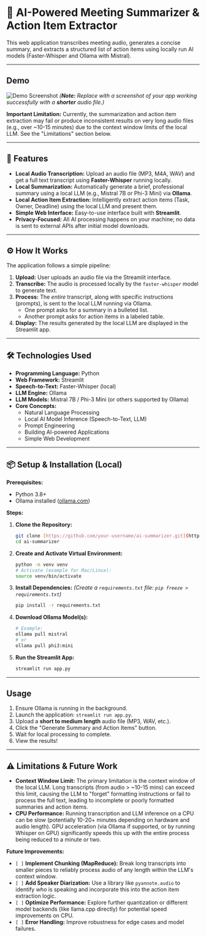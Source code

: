 # 🤖 AI-Powered Meeting Summarizer & Action Item Extractor

This web application transcribes meeting audio, generates a concise summary, and extracts a structured list of action items using locally run AI models (Faster-Whisper and Ollama with Mistral).

---

## Demo

![Demo Screenshot](img_placeholder.png)
*(**Note:** Replace with a screenshot of your app working successfully with a **shorter** audio file.)*

**Important Limitation:** Currently, the summarization and action item extraction may fail or produce inconsistent results on very long audio files (e.g., over ~10-15 minutes) due to the context window limits of the local LLM. See the "Limitations" section below.

---

## 🚀 Features

* **Local Audio Transcription:** Upload an audio file (MP3, M4A, WAV) and get a full text transcript using **Faster-Whisper** running locally.
* **Local Summarization:** Automatically generate a brief, professional summary using a local LLM (e.g., Mistral 7B or Phi-3 Mini) via **Ollama**.
* **Local Action Item Extraction:** Intelligently extract action items (Task, Owner, Deadline) using the local LLM and present them.
* **Simple Web Interface:** Easy-to-use interface built with **Streamlit**.
* **Privacy-Focused:** All AI processing happens on your machine; no data is sent to external APIs after initial model downloads.

---

## ⚙️ How It Works

The application follows a simple pipeline:

1.  **Upload:** User uploads an audio file via the Streamlit interface.
2.  **Transcribe:** The audio is processed locally by the `faster-whisper` model to generate text.
3.  **Process:** The *entire* transcript, along with specific instructions (prompts), is sent to the local LLM running via Ollama.
    * One prompt asks for a summary in a bulleted list.
    * Another prompt asks for action items in a labeled table.
4.  **Display:** The results generated by the local LLM are displayed in the Streamlit app.

---

## 🛠️ Technologies Used

* **Programming Language:** Python
* **Web Framework:** Streamlit
* **Speech-to-Text:** Faster-Whisper (local)
* **LLM Engine:** Ollama
* **LLM Models:** Mistral 7B / Phi-3 Mini (or others supported by Ollama)
* **Core Concepts:**
    * Natural Language Processing
    * Local AI Model Inference (Speech-to-Text, LLM)
    * Prompt Engineering
    * Building AI-powered Applications
    * Simple Web Development

---

## 📦 Setup & Installation (Local)

**Prerequisites:**
* Python 3.8+
* Ollama installed ([ollama.com](https://ollama.com/))

**Steps:**

1.  **Clone the Repository:**
    ```bash
    git clone [https://github.com/your-username/ai-summarizer.git](https://github.com/your-username/ai-summarizer.git)
    cd ai-summarizer
    ```

2.  **Create and Activate Virtual Environment:**
    ```bash
    python -m venv venv
    # Activate (example for Mac/Linux):
    source venv/bin/activate
    ```

3.  **Install Dependencies:**
    *(Create a `requirements.txt` file: `pip freeze > requirements.txt`)*
    ```bash
    pip install -r requirements.txt
    ```

4.  **Download Ollama Model(s):**
    ```bash
    # Example:
    ollama pull mistral
    # or
    ollama pull phi3:mini
    ```

5.  **Run the Streamlit App:**
    ```bash
    streamlit run app.py
    ```

---

## Usage

1.  Ensure Ollama is running in the background.
2.  Launch the application: `streamlit run app.py`.
3.  Upload a **short to medium length** audio file (MP3, WAV, etc.).
4.  Click the "Generate Summary and Action Items" button.
5.  Wait for local processing to complete.
6.  View the results!

---

## ⚠️ Limitations & Future Work

* **Context Window Limit:** The primary limitation is the context window of the local LLM. Long transcripts (from audio > ~10-15 mins) can exceed this limit, causing the LLM to "forget" formatting instructions or fail to process the full text, leading to incomplete or poorly formatted summaries and action items.
* **CPU Performance:** Running transcription and LLM inference on a CPU can be slow (potentially 10-20+ minutes depending on hardware and audio length). GPU acceleration (via Ollama if supported, or by running Whisper on GPU) significantly speeds this up with the entire process being reduced to a minute or two.

**Future Improvements:**
* `[ ]` **Implement Chunking (MapReduce):** Break long transcripts into smaller pieces to reliably process audio of any length within the LLM's context window.
* `[ ]` **Add Speaker Diarization:** Use a library like `pyannote.audio` to identify *who* is speaking and incorporate this into the action item extraction logic.
* `[ ]` **Optimize Performance:** Explore further quantization or different model backends (like llama.cpp directly) for potential speed improvements on CPU.
* `[ ]` **Error Handling:** Improve robustness for edge cases and model failures.
